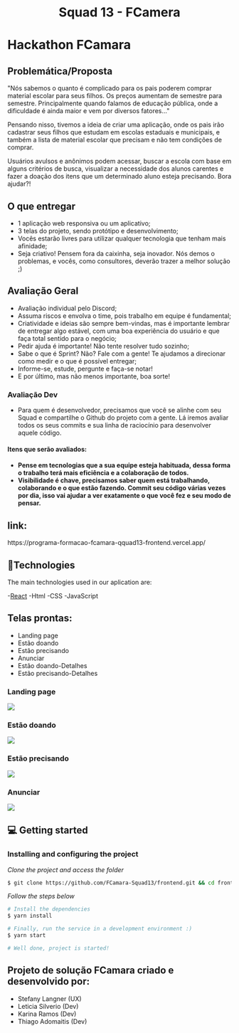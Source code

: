 <h1 align="center">
  Squad 13 - FCamera
</h1>
<h1>Hackathon FCamara</h1>

<h2>Problemática/Proposta</h2>

"Nós sabemos o quanto é complicado para os pais poderem comprar material escolar para seus filhos. Os preços aumentam de semestre para semestre. Principalmente quando falamos de educação pública, onde a dificuldade é ainda maior e vem por diversos fatores..."

Pensando nisso, tivemos a ideia de criar uma aplicação, onde os pais irão cadastrar seus filhos que estudam em escolas estaduais e municipais, e também a lista de material escolar que precisam e não tem condições de comprar.

Usuários avulsos e anônimos podem acessar, buscar a escola com base em alguns critérios de busca, visualizar a necessidade dos alunos carentes e fazer a doação dos itens que um determinado aluno esteja precisando. Bora ajudar?!

<h2>O que entregar</h2>
<ul>
  <li>1 aplicação web responsiva ou um aplicativo;</li>
  <li>3 telas do projeto, sendo protótipo e desenvolvimento;</li>
  <li>Vocês estarão livres para utilizar qualquer tecnologia que tenham mais afinidade;</li>
  <li>Seja criativo! Pensem fora da caixinha, seja inovador. Nós demos o problemas, e vocês, como consultores, deverão trazer a melhor solução ;)</li>
</ul>

<h2>Avaliação Geral</h2>
<ul>
  <li>Avaliação individual pelo Discord;</li>
  <li>Assuma riscos e envolva o time, pois trabalho em equipe é fundamental;</li>
  <li>Criatividade e ideias são sempre bem-vindas, mas é importante lembrar de entregar algo estável, com uma boa experiência do usuário e que faça total sentido para o negócio;</li>
  <li>Pedir ajuda é importante! Não tente resolver tudo sozinho;</li>
  <li>Sabe o que é Sprint? Não? Fale com a gente! Te ajudamos a direcionar como medir e o que é possível entregar;</li>
  <li>Informe-se, estude, pergunte e faça-se notar!</li>
  <li>E por último, mas não menos importante, boa sorte!</li>
</ul>

<h3>Avaliação Dev </h3>
<ul>
  <li>Para quem é desenvolvedor, precisamos que você se alinhe com seu Squad e compartilhe o Github do projeto com a gente. Lá iremos avaliar todos os seus commits e sua linha de raciocínio para desenvolver aquele código.</li>
</ul>

<h4>Itens que serão avaliados:<h4>
<ul>
 <li>Pense em tecnologias que a sua equipe esteja habituada, dessa forma o trabalho terá mais eficiência e a colaboração de todos. </li>
 <li>Visibilidade é chave, precisamos saber quem está trabalhando, colaborando e o que estão fazendo. Commit seu código várias vezes por dia, isso vai ajudar a ver exatamente o que você fez e seu modo de pensar.</li>
</ul>

<h2>link:</h2>https://programa-formacao-fcamara-qquad13-frontend.vercel.app/

## 🚀Technologies

The main technologies used in our aplication are:

-[React](https://pt-br.reactjs.org/)
-Html
-CSS
-JavaScript

<h2>Telas prontas: </h2>
<ul>
  <li>Landing page </li>
  <li>Estão doando </li>
  <li>Estão precisando </li>
  <li>Anunciar </li>
  <li>Estão doando-Detalhes</li>
  <li>Estão precisando-Detalhes</li>
</ul>

<h3>Landing page</h3>
<img src="imagens_telas/tela1.png">
<h3>Estão doando</h3>
<img src="imagens_telas/tela2.png">
<h3>Estão precisando</h3>
<img src="imagens_telas/tela3.png">
<h3>Anunciar</h3>
<img src="imagens_telas/tela4.png">



## 💻 Getting started

### Installing and configuring the project

_Clone the project and access the folder_

```bash
$ git clone https://github.com/FCamara-Squad13/frontend.git && cd frontend
```

_Follow the steps below_

```bash
# Install the dependencies
$ yarn install

# Finally, run the service in a development environment :)
$ yarn start

# Well done, project is started!
```

<h2>Projeto de solução FCamara criado e desenvolvido por:</h2>
<ul>
  <li>Stefany Langner (UX) </li>
  <li>Leticia Silverio (Dev) </li>
  <li>Karina Ramos (Dev) </li>
  <li>Thiago Adomaitis (Dev) </li>
</ul>
